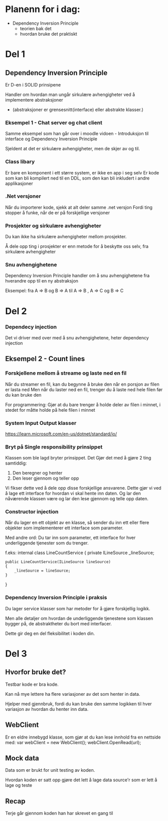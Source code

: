 # Planenn for i dag:
- Dependency Inversion Principle
    - teorien bak det
    - hvordan bruke det praktiskt


# Del 1

## Dependency Inversion Principle
Er D-en i SOLID prinsipene

Handler om hvordan man ungår sirkulære avhengigheter ved å implementere abstraksjoner
- (abstraksjoner er grensesnitt(interface) eller abstrakte klasser.) 

### Eksempel 1 - Chat server og chat client
Samme eksempel som han går over i moodle vidoen - Introduksjon til interface og Dependency Inversion Principle

Sjeldent at det er sirkulære avhengigheter, men de skjer av og til.

### Class libary
Er bare en komponent i ett større system, er ikke en app i seg selv
Er kode som kan bli kompilert ned til en DDL, som den kan bli inkludert i andre applikasjoner

### .Net versjoner
Når du importerer kode, sjekk at alt deler samme .net versjon
Fordi ting stopper å funke, når de er på forskjellige versjoner

### Prosjekter og sirkulære avhengigheter
Du kan ikke ha sirkulære avhengigheter mellom prosjekter.

Å dele opp ting i prosjekter er enn metode for å beskytte oss selv, fra sirkulære avhengigheter

### Snu avhengighetene
Dependency Inversion Principle handler om å snu avhengighetene fra hverandre opp til en ny abstraksjon

Eksempel:
fra A => B og B => A
til A => B , A => C og B => C


# Del 2 

### Dependecy injection
Det vi driver med over med å snu avhengighetene, heter dependency injection

## Eksempel 2 - Count lines

### Forskjellene mellom å streame og laste ned en fil
Når du streamer en fil, kan du begynne å bruke den når en porsjon av filen er lasta ned
Men når du laster ned en fil, trenger du å laste ned hele filen før du kan bruke den

For programmering:
Gjør at du bare trenger å holde deler av filen i minnet, i stedet for måtte holde på hele filen i minnet

### System Input Output klasser
https://learn.microsoft.com/en-us/dotnet/standard/io/ 

### Bryt på Single responsibility prinsippet
Klassen som ble lagd bryter prinsippet.
Det Gjør det med å gjøre 2 ting samtiddig:
1. Den beregner og henter
2. Den leser gjennom og teller opp

Vi fikser dette ved å dele opp disse forskjellige ansvarene.
Dette gjør vi ved å lage ett interface for hvordan vi skal hente inn daten.
Og lar den nåværende klassen være og lar den lese gjennom og telle opp daten. 

### Constructor injection
Når du lager en ett objekt av en klasse, så sender du inn ett eller flere objekter som implementerer ett interface som parameter.

Med andre ord: Du tar inn som parameter, ett interface for hver underliggende tjenester som du trenger.

f.eks:
internal class LineCountService
{
    private ILineSource _lineSource;

    public LineCountService(ILineSource lineSource)
    {
        _lineSource = lineSource;
    }
}

### Dependency Inversion Principle i praksis
Du lager service klasser som har metoder for å gjøre forskjellig logikk.

Men alle detaljer om hvordan de underliggende tjenestene som klassen bygger på, de abstraktheter du bort med interfacer.

Dette gir deg en del fleksibilitet i koden din.


# Del 3

## Hvorfor bruke det?
Testbar kode er bra kode.

Kan nå mye lettere ha flere variasjoner av det som henter in data.

Hjelper med gjennbruk, fordi du kan bruke den samme logikken til hver variasjon av hvordan du henter inn data.

## WebClient
Er en eldre innebygd klasse, som gjør at du kan lese innhold fra en nettside med:
var webClient = new WebClient();
webClient.OpenRead(url);

## Mock data
Data som er brukt for unit testing av koden.

Hvordan koden er satt opp gjøre det lett å lage data source'r som er lett å lage og teste

## Recap
Terje går gjennom koden han har skrevet en gang til